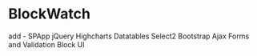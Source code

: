 # BlockWatch

add - 
SPApp
jQuery
Highcharts
Datatables
Select2
Bootstrap
Ajax
Forms and Validation
Block UI

